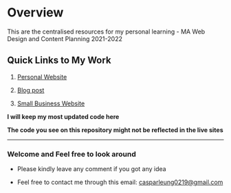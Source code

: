 # Overview 

This are the centralised resources for my personal learning - MA Web Design and Content Planning 2021-2022

## Quick Links to My Work

1. [Personal Website](https://www.curiositydriven.uk/)

2. [Blog post](https://curiositydriven.uk/blog/)

3. [Small Business Website](https://curiositydriven.uk/jenkins-butchers/)

**I will keep my most updated code here**

**The code you see on this repository might not be reflected in the live sites**

---

### Welcome and Feel free to look around

* Please kindly leave any comment if you got any idea

* Feel free to contact me through this email: casparleung0219@gmail.com



